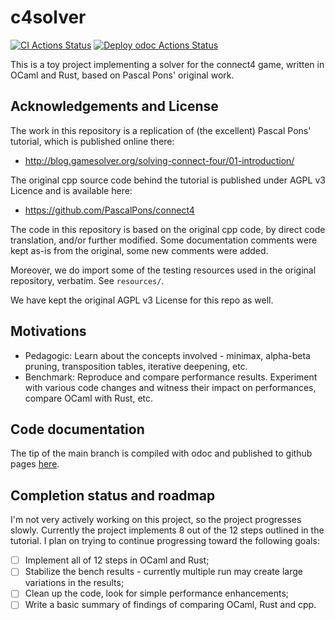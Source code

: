 # c4solver

[![CI Actions Status](https://github.com/mbarbin/c4solver/workflows/CI/badge.svg)](https://github.com/mbarbin/c4solver/actions/workflows/ci.yml)
[![Deploy odoc Actions Status](https://github.com/mbarbin/c4solver/workflows/Deploy-odoc/badge.svg)](https://github.com/mbarbin/c4solver/actions/workflows/deploy-odoc.yml)

This is a toy project implementing a solver for the connect4 game,
written in OCaml and Rust, based on Pascal Pons' original work.

## Acknowledgements and License

The work in this repository is a replication of (the excellent) Pascal
Pons' tutorial, which is published online there:

- http://blog.gamesolver.org/solving-connect-four/01-introduction/

The original cpp source code behind the tutorial is published under
AGPL v3 Licence and is available here:

- https://github.com/PascalPons/connect4

The code in this repository is based on the original cpp code, by
direct code translation, and/or further modified. Some documentation
comments were kept as-is from the original, some new comments were
added.

Moreover, we do import some of the testing resources used in the
original repository, verbatim. See `resources/`.

We have kept the original AGPL v3 License for this repo as well.

## Motivations

- Pedagogic: Learn about the concepts involved - minimax, alpha-beta
  pruning, transposition tables, iterative deepening, etc.
- Benchmark: Reproduce and compare performance results. Experiment
  with various code changes and witness their impact on performances,
  compare OCaml with Rust, etc.

## Code documentation

The tip of the main branch is compiled with odoc and published to
github pages
[here](https://mbarbin.github.io/c4solver/odoc/c4solver/index.html).

## Completion status and roadmap

I'm not very actively working on this project, so the project
progresses slowly. Currently the project implements 8 out of the 12
steps outlined in the tutorial. I plan on trying to continue
progressing toward the following goals:

- [ ] Implement all of 12 steps in OCaml and Rust;
- [ ] Stabilize the bench results - currently multiple run may create
      large variations in the results;
- [ ] Clean up the code, look for simple performance enhancements;
- [ ] Write a basic summary of findings of comparing OCaml, Rust and cpp.
